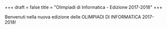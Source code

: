 +++
draft = false
title = "Olimpiadi di Informatica - Edizione 2017-2018"
+++

Benvenuti nella nuova edizione delle OLIMPIADI DI INFORMATICA 2017-2018!
